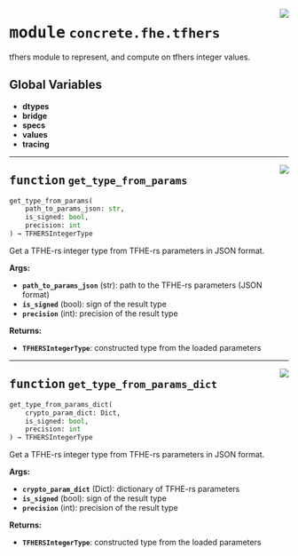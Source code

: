 <!-- markdownlint-disable -->

<a href="../../frontends/concrete-python/concrete/fhe/tfhers/__init__.py#L0"><img align="right" style="float:right;" src="https://img.shields.io/badge/-source-cccccc?style=flat-square"></a>

# <kbd>module</kbd> `concrete.fhe.tfhers`
tfhers module to represent, and compute on tfhers integer values. 

**Global Variables**
---------------
- **dtypes**
- **bridge**
- **specs**
- **values**
- **tracing**

---

<a href="../../frontends/concrete-python/concrete/fhe/tfhers/__init__.py#L28"><img align="right" style="float:right;" src="https://img.shields.io/badge/-source-cccccc?style=flat-square"></a>

## <kbd>function</kbd> `get_type_from_params`

```python
get_type_from_params(
    path_to_params_json: str,
    is_signed: bool,
    precision: int
) → TFHERSIntegerType
```

Get a TFHE-rs integer type from TFHE-rs parameters in JSON format. 



**Args:**
 
 - <b>`path_to_params_json`</b> (str):  path to the TFHE-rs parameters (JSON format) 
 - <b>`is_signed`</b> (bool):  sign of the result type 
 - <b>`precision`</b> (int):  precision of the result type 



**Returns:**
 
 - <b>`TFHERSIntegerType`</b>:  constructed type from the loaded parameters 


---

<a href="../../frontends/concrete-python/concrete/fhe/tfhers/__init__.py#L49"><img align="right" style="float:right;" src="https://img.shields.io/badge/-source-cccccc?style=flat-square"></a>

## <kbd>function</kbd> `get_type_from_params_dict`

```python
get_type_from_params_dict(
    crypto_param_dict: Dict,
    is_signed: bool,
    precision: int
) → TFHERSIntegerType
```

Get a TFHE-rs integer type from TFHE-rs parameters in JSON format. 



**Args:**
 
 - <b>`crypto_param_dict`</b> (Dict):  dictionary of TFHE-rs parameters 
 - <b>`is_signed`</b> (bool):  sign of the result type 
 - <b>`precision`</b> (int):  precision of the result type 



**Returns:**
 
 - <b>`TFHERSIntegerType`</b>:  constructed type from the loaded parameters 


